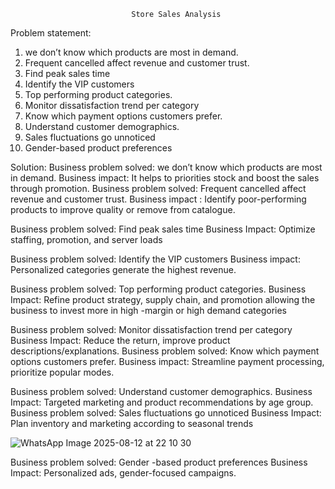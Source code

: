                                Store Sales Analysis 
Problem statement:
1) we don’t know which products are most in demand.
2) Frequent cancelled affect revenue and customer trust.
3) Find peak sales time
4) Identify the VIP customers
5) Top performing product categories.
6) Monitor dissatisfaction trend per category
7) Know which payment options customers prefer.
8) Understand customer demographics.
9) Sales fluctuations go unnoticed
10) Gender-based product preferences

Solution: 
Business problem solved: we don’t know which products are most in demand.
Business impact: It helps to priorities stock and boost the sales through promotion.
Business problem solved: Frequent cancelled affect revenue and customer trust.
Business impact : Identify poor-performing products to improve quality or remove from catalogue.

Business problem solved: Find peak sales time
Business Impact: Optimize staffing, promotion, and server loads

Business problem solved: Identify the VIP customers 
Business impact: Personalized categories generate the highest revenue.


Business problem solved: Top performing product categories.
Business Impact: Refine product strategy, supply chain, and promotion
allowing the business to invest more in high -margin or high demand categories

Business problem solved: Monitor dissatisfaction trend per category
Business Impact: Reduce the return, improve product descriptions/explanations.
Business problem solved: Know which payment options customers prefer.
Business impact: Streamline payment processing, prioritize popular modes.

Business problem solved: Understand customer demographics.
Business Impact: Targeted marketing and product recommendations by age group.
Business problem solved: Sales fluctuations go unnoticed
Business Impact: Plan inventory and marketing according to seasonal trends

![WhatsApp Image 2025-08-12 at 22 10 30](https://github.com/user-attachments/assets/f7201f10-48e8-4a99-b147-5f87ddade25d)

Business problem solved: Gender -based product preferences
Business Impact: Personalized ads, gender-focused campaigns.
